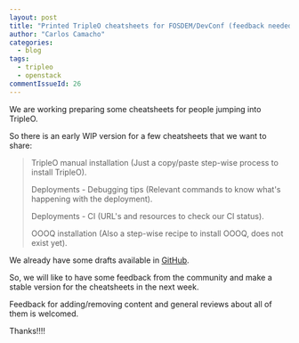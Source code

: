 ```yaml
---
layout: post
title: "Printed TripleO cheatsheets for FOSDEM/DevConf (feedback needed)"
author: "Carlos Camacho"
categories:
  - blog
tags:
  - tripleo
  - openstack
commentIssueId: 26
---
```


We are working preparing some cheatsheets for people jumping into TripleO.

So there is an early WIP version for a few cheatsheets that we want to share:

> TripleO manual installation (Just a copy/paste step-wise process to install TripleO).
>
> Deployments - Debugging tips (Relevant commands to know what's happening with the deployment).
>
> Deployments - CI (URL's and resources to check our CI status).
>
> OOOQ installation (Also a step-wise recipe to install OOOQ, does not exist yet).

We already have some drafts available in [GitHub](https://github.com/ccamacho/tripleo-cheatsheet).

So, we will like to have some feedback from the community and make a
stable version for the cheatsheets in the next week.

Feedback for adding/removing content and general reviews about all of
them is welcomed.

Thanks!!!!
